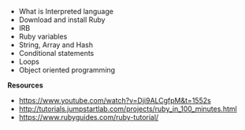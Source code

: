 - What is Interpreted language
- Download and install Ruby
- IRB
- Ruby variables
- String, Array and Hash
- Conditional statements
- Loops
- Object oriented programming

**Resources**
- https://www.youtube.com/watch?v=Dji9ALCgfpM&t=1552s
- http://tutorials.jumpstartlab.com/projects/ruby_in_100_minutes.html
- https://www.rubyguides.com/ruby-tutorial/
